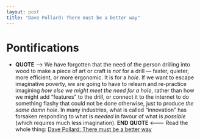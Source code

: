 ```yaml
---
layout: post
title: "Dave Pollard: There must be a better way" 
---
```


# Pontifications

* **QUOTE** --> We have forgotten that the need of the person drilling into wood to make a piece of art or craft is *not* for a drill — faster, quieter, more efficient, or more ergonomic. It is for a *hole*. If we want to escape imaginative poverty, we are going to have to relearn and re-practice imagining *how else we might meet the need for a hole*, rather than how we might add “features” to the drill, or connect it to  the internet to do something flashy that could not be done otherwise,  just to produce *the same damn hole*. In many industries, what is called “innovation” has forsaken responding to what is *needed* in favour of what is *possible* (which requires much less imagination). **END QUOTE** <--- Read the whole thing: [Dave Pollard: There must be a better way](https://howtosavetheworld.ca/2020/05/19/there-must-be-a-better-way/)
